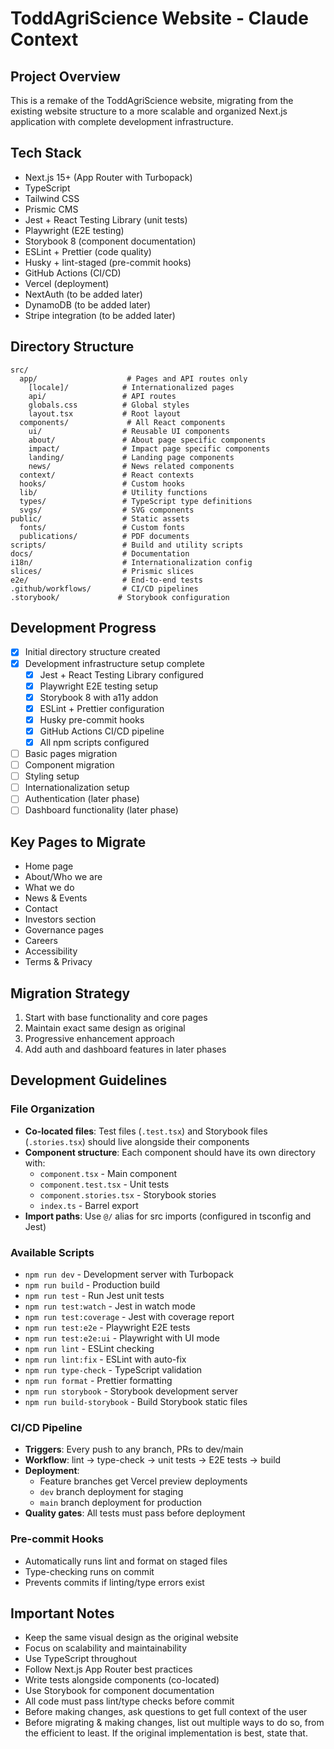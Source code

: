 # ToddAgriScience Website - Claude Context

## Project Overview

This is a remake of the ToddAgriScience website, migrating from the existing website structure to a more scalable and organized Next.js application with complete development infrastructure.

## Tech Stack

- Next.js 15+ (App Router with Turbopack)
- TypeScript
- Tailwind CSS
- Prismic CMS
- Jest + React Testing Library (unit tests)
- Playwright (E2E testing)
- Storybook 8 (component documentation)
- ESLint + Prettier (code quality)
- Husky + lint-staged (pre-commit hooks)
- GitHub Actions (CI/CD)
- Vercel (deployment)
- NextAuth (to be added later)
- DynamoDB (to be added later)
- Stripe integration (to be added later)

## Directory Structure

```
src/
  app/                    # Pages and API routes only
    [locale]/            # Internationalized pages
    api/                 # API routes
    globals.css          # Global styles
    layout.tsx           # Root layout
  components/             # All React components
    ui/                  # Reusable UI components
    about/               # About page specific components
    impact/              # Impact page specific components
    landing/             # Landing page components
    news/                # News related components
  context/               # React contexts
  hooks/                 # Custom hooks
  lib/                   # Utility functions
  types/                 # TypeScript type definitions
  svgs/                  # SVG components
public/                  # Static assets
  fonts/                 # Custom fonts
  publications/          # PDF documents
scripts/                 # Build and utility scripts
docs/                    # Documentation
i18n/                    # Internationalization config
slices/                  # Prismic slices
e2e/                     # End-to-end tests
.github/workflows/       # CI/CD pipelines
.storybook/             # Storybook configuration
```

## Development Progress

- [x] Initial directory structure created
- [x] Development infrastructure setup complete
  - [x] Jest + React Testing Library configured
  - [x] Playwright E2E testing setup
  - [x] Storybook 8 with a11y addon
  - [x] ESLint + Prettier configuration
  - [x] Husky pre-commit hooks
  - [x] GitHub Actions CI/CD pipeline
  - [x] All npm scripts configured
- [ ] Basic pages migration
- [ ] Component migration
- [ ] Styling setup
- [ ] Internationalization setup
- [ ] Authentication (later phase)
- [ ] Dashboard functionality (later phase)

## Key Pages to Migrate

- Home page
- About/Who we are
- What we do
- News & Events
- Contact
- Investors section
- Governance pages
- Careers
- Accessibility
- Terms & Privacy

## Migration Strategy

1. Start with base functionality and core pages
2. Maintain exact same design as original
3. Progressive enhancement approach
4. Add auth and dashboard features in later phases

## Development Guidelines

### File Organization

- **Co-located files**: Test files (`.test.tsx`) and Storybook files (`.stories.tsx`) should live alongside their components
- **Component structure**: Each component should have its own directory with:
  - `component.tsx` - Main component
  - `component.test.tsx` - Unit tests
  - `component.stories.tsx` - Storybook stories
  - `index.ts` - Barrel export
- **Import paths**: Use `@/` alias for src imports (configured in tsconfig and Jest)

### Available Scripts

- `npm run dev` - Development server with Turbopack
- `npm run build` - Production build
- `npm run test` - Run Jest unit tests
- `npm run test:watch` - Jest in watch mode
- `npm run test:coverage` - Jest with coverage report
- `npm run test:e2e` - Playwright E2E tests
- `npm run test:e2e:ui` - Playwright with UI mode
- `npm run lint` - ESLint checking
- `npm run lint:fix` - ESLint with auto-fix
- `npm run type-check` - TypeScript validation
- `npm run format` - Prettier formatting
- `npm run storybook` - Storybook development server
- `npm run build-storybook` - Build Storybook static files

### CI/CD Pipeline

- **Triggers**: Every push to any branch, PRs to dev/main
- **Workflow**: lint → type-check → unit tests → E2E tests → build
- **Deployment**:
  - Feature branches get Vercel preview deployments
  - `dev` branch deployment for staging
  - `main` branch deployment for production
- **Quality gates**: All tests must pass before deployment

### Pre-commit Hooks

- Automatically runs lint and format on staged files
- Type-checking runs on commit
- Prevents commits if linting/type errors exist

## Important Notes

- Keep the same visual design as the original website
- Focus on scalability and maintainability
- Use TypeScript throughout
- Follow Next.js App Router best practices
- Write tests alongside components (co-located)
- Use Storybook for component documentation
- All code must pass lint/type checks before commit
- Before making changes, ask questions to get full context of the user
- Before migrating & making changes, list out multiple ways to do so, from the efficient to least. If the original implementation is best, state that.

